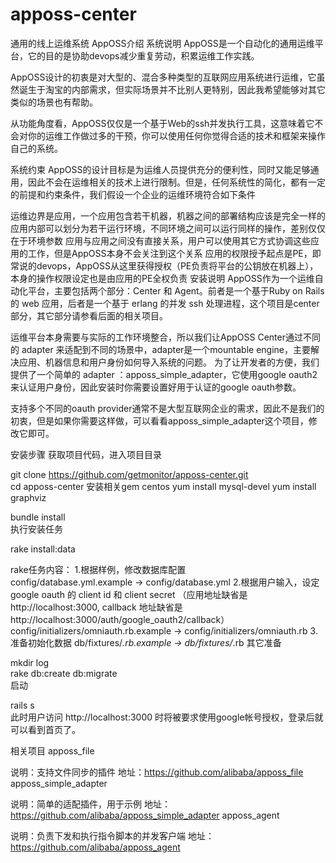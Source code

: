 # apposs-center
通用的线上运维系统
AppOSS介绍
系统说明
AppOSS是一个自动化的通用运维平台，它的目的是协助devops减少重复劳动，积累运维工作实践。

AppOSS设计的初衷是对大型的、混合多种类型的互联网应用系统进行运维，它虽然诞生于淘宝的内部需求，但实际场景并不比别人更特别，因此我希望能够对其它类似的场景也有帮助。

从功能角度看，AppOSS仅仅是一个基于Web的ssh并发执行工具，这意味着它不会对你的运维工作做过多的干预，你可以使用任何你觉得合适的技术和框架来操作自己的系统。

系统约束
AppOSS的设计目标是为运维人员提供充分的便利性，同时又能足够通用，因此不会在运维相关的技术上进行限制。但是，任何系统性的简化，都有一定的前提和约束条件，我们假设一个企业的运维环境符合如下条件

运维边界是应用，一个应用包含若干机器，机器之间的部署结构应该是完全一样的
应用内部可以划分为若干运行环境，不同环境之间可以运行同样的操作，差别仅仅在于环境参数
应用与应用之间没有直接关系，用户可以使用其它方式协调这些应用的工作，但是AppOSS本身不会关注到这个关系
应用的权限授予起点是PE，即常说的devops，AppOSS从这里获得授权（PE负责将平台的公钥放在机器上），本身的操作权限设定也是由应用的PE全权负责
安装说明
AppOSS作为一个运维自动化平台，主要包括两个部分：Center 和 Agent。前者是一个基于Ruby on Rails的 web 应用，后者是一个基于 erlang 的并发 ssh 处理进程，这个项目是center部分，其它部分请参看后面的相关项目。

运维平台本身需要与实际的工作环境整合，所以我们让AppOSS Center通过不同的 adapter 来适配到不同的场景中，adapter是一个mountable engine，主要解决应用、机器信息和用户身份如何导入系统的问题。
为了让开发者的方便，我们提供了一个简单的 adapter ：apposs_simple_adapter，它使用google oauth2来认证用户身份，因此安装时你需要设置好用于认证的google oauth参数。

支持多个不同的oauth provider通常不是大型互联网企业的需求，因此不是我们的初衷，但是如果你需要这样做，可以看看apposs_simple_adapter这个项目，修改它即可。

安装步骤
获取项目代码，进入项目目录

git clone https://github.com/getmonitor/apposs-center.git   
cd apposs-center
安装相关gem
centos
yum install mysql-devel
yum install graphviz

bundle install  
执行安装任务

rake install:data

rake任务内容：
  1.根据样例，修改数据库配置  
    config/database.yml.example -> config/database.yml
  2.根据用户输入，设定 google oauth 的 client id 和 client secret
  （应用地址缺省是 http://localhost:3000, callback 地址缺省是 http://localhost:3000/auth/google_oauth2/callback）   
    config/initializers/omniauth.rb.example -> config/initializers/omniauth.rb
  3.准备初始化数据
    db/fixtures/*.rb.example -> db/fixtures/*.rb
其它准备

mkdir log  
rake db:create db:migrate   
启动

rails s  
此时用户访问 http://localhost:3000 时将被要求使用google帐号授权，登录后就可以看到首页了。

相关项目
apposs_file

说明：支持文件同步的插件
地址：https://github.com/alibaba/apposs_file
apposs_simple_adapter

说明：简单的适配插件，用于示例
地址：https://github.com/alibaba/apposs_simple_adapter
apposs_agent

说明：负责下发和执行指令脚本的并发客户端
地址：https://github.com/alibaba/apposs_agent
